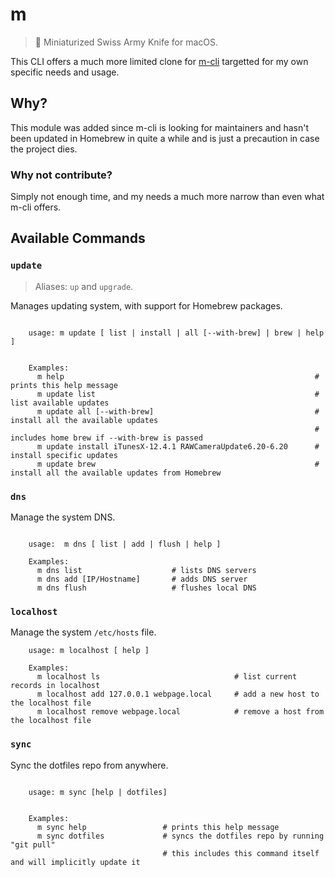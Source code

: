# m

>  Miniaturized Swiss Army Knife for macOS.

This CLI offers a much more limited clone for [m-cli](https://github.com/rgcr/m-cli)
targetted for my own specific needs and usage.

## Why?

This module was added since m-cli is looking for maintainers and hasn't been updated
in Homebrew in quite a while and is just a precaution in case the project dies.

### Why not contribute?

Simply not enough time, and my needs a much more narrow than even what m-cli offers.

## Available Commands

### `update`

> Aliases: `up` and `upgrade`.

Manages updating system, with support for Homebrew packages.

```

    usage: m update [ list | install | all [--with-brew] | brew | help ]


    Examples:
      m help                                                        # prints this help message
      m update list                                                 # list available updates
      m update all [--with-brew]                                    # install all the available updates
                                                                    # includes home brew if --with-brew is passed
      m update install iTunesX-12.4.1 RAWCameraUpdate6.20-6.20      # install specific updates
      m update brew                                                 # install all the available updates from Homebrew

```

### `dns`

Manage the system DNS.

```

    usage:  m dns [ list | add | flush | help ]

    Examples:
      m dns list                    # lists DNS servers
      m dns add [IP/Hostname]       # adds DNS server
      m dns flush                   # flushes local DNS

```

### `localhost`

Manage the system `/etc/hosts` file.

```
    usage: m localhost [ help ]

    Examples:
      m localhost ls                              # list current records in localhost
      m localhost add 127.0.0.1 webpage.local     # add a new host to the localhost file
      m localhost remove webpage.local            # remove a host from the localhost file

```

### `sync`

Sync the dotfiles repo from anywhere.

```

    usage: m sync [help | dotfiles]


    Examples:
      m sync help                 # prints this help message
      m sync dotfiles             # syncs the dotfiles repo by running "git pull"
                                  # this includes this command itself and will implicitly update it

```
